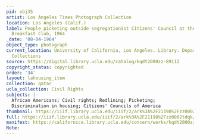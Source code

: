 ```yaml
---
pid: obj35
artist: Los Angeles Times Photograph Collection
location: Los Angeles (Calif.)
label: People picketing outside segregationist Citizens' Council at the Los Angeles
  Breakfast Club, 1964
_date: '08-04-1964'
object_type: photograph
current_location: University of California, Los Angeles. Library. Department of Special
  Collections
source: https://digital.library.ucla.edu/catalog/kqdt2000zz-89112
copyright_status: copyrighted
order: '34'
layout: lahousing_item
collection: qatar
ucla_collection: Civil Rights
subjects: |-
  African Americans; Civil rights; Redlining; Picketing;
  Discrimination in housing; Citizens' Councils of America
thumbnail: https://iiif.library.ucla.edu/iiif/2/ark%3A%2F21198%2Fzz0002tdqk/full/250,/0/default.jpg
full: https://iiif.library.ucla.edu/iiif/2/ark%3A%2F21198%2Fzz0002tdqk/full/600,/0/default.jpg
manifest: https://californica.library.ucla.edu/concern/works/kqdt2000zz-89112/manifest?manifest=https://californica.library.ucla.edu/concern/works/kqdt2000zz-89112/manifest
Note: 
---
```


